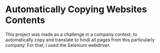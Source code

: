 <h1>Automatically Copying Websites Contents</h1>

This project was made as a challenge in a company contest, to automatically copy and translate to hindi all pages from this particularly company. For that, I used the Selenium webdriver.
